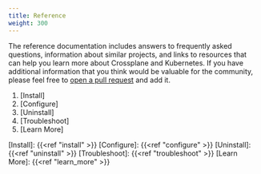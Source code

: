```yaml
---
title: Reference
weight: 300
---
```


The reference documentation includes answers to frequently asked questions,
information about similar projects, and links to resources that can help you
learn more about Crossplane and Kubernetes. If you have additional information
that you think would be valuable for the community, please feel free to [open a
pull request] and add it.

1. [Install]
2. [Configure]
3. [Uninstall]
4. [Troubleshoot]
5. [Learn More]

<!-- Named Links -->

[open a pull request]: https://github.com/crossplane/crossplane/compare
[Install]: {{<ref "install" >}}
[Configure]: {{<ref "configure" >}}
[Uninstall]: {{<ref "uninstall" >}}
[Troubleshoot]: {{<ref "troubleshoot" >}}
[Learn More]: {{<ref "learn_more" >}}
